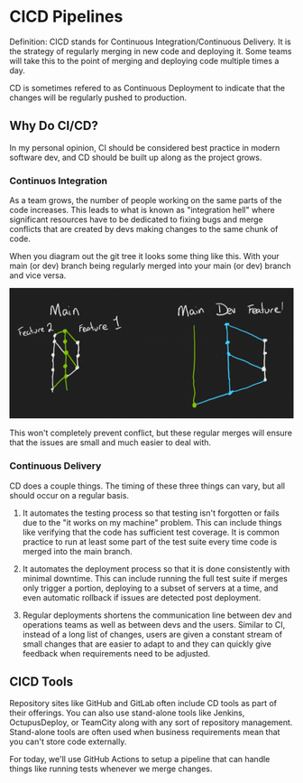 # CICD Pipelines

Definition: CICD stands for Continuous Integration/Continuous Delivery. It is the strategy of regularly merging in new code and deploying it. Some teams will take this to the point of merging and deploying code multiple times a day.

CD is sometimes refered to as Continuous Deployment to indicate that the changes will be regularly pushed to production.

## Why Do CI/CD?

In my personal opinion, CI should be considered best practice in modern software dev, and CD should be built up along as the project grows.

### Continuos Integration

As a team grows, the number of people working on the same parts of the code increases. This leads to what is known as "integration hell" where significant resources have to be dedicated to fixing bugs and merge conflicts that are created by devs making changes to the same chunk of code.

When you diagram out the git tree it looks some thing like this. With your main (or dev) branch being regularly merged into your main (or dev) branch and vice versa.

![Git tree diagram](./Images/CICDGitBranching.png)

This won't completely prevent conflict, but these regular merges will ensure that the issues are small and much easier to deal with.

### Continuous Delivery

CD does a couple things. The timing of these three things can vary, but all should occur on a regular basis.

1. It automates the testing process so that testing isn't forgotten or fails due to the "it works on my machine" problem. This can include things like verifying that the code has sufficient test coverage. It is common practice to run at least some part of the test suite every time code is merged into the main branch.

2. It automates the deployment process so that it is done consistently with minimal downtime. This can include running the full test suite if merges only trigger a portion, deploying to a subset of servers at a time, and even automatic rollback if issues are detected post deployment.

3. Regular deployments shortens the communication line between dev and operations teams as well as between devs and the users. Similar to CI, instead of a long list of changes, users are given a constant stream of small changes that are easier to adapt to and they can quickly give feedback when requirements need to be adjusted.

## CICD Tools

Repository sites like GitHub and GitLab often include CD tools as part of their offerings. You can also use stand-alone tools like Jenkins, OctupusDeploy, or TeamCity along with any sort of repository management. Stand-alone tools are often used when business requirements mean that you can't store code externally.

For today, we'll use GitHub Actions to setup a pipeline that can handle things like running tests whenever we merge changes.

